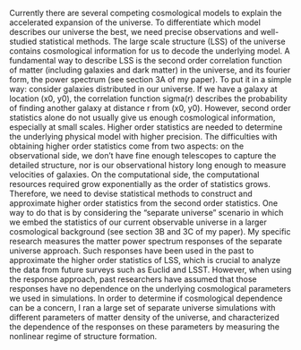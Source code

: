 Currently there are several competing cosmological models to explain the accelerated expansion of the universe. To differentiate which model describes our universe the best, we need precise observations and well-studied statistical methods. The large scale structure (LSS) of the universe contains cosmological information for us to decode the underlying model. A fundamental way to describe LSS is the second order correlation function of matter (including galaxies and dark matter) in the universe, and its fourier form, the power spectrum (see section 3A of my paper). To put it in a simple way: consider galaxies distributed in our universe. If we have a galaxy at location (x0, y0), the correlation function sigma(r) describes the probability of finding another galaxy at distance r from (x0, y0). However, second order statistics alone do not usually give us enough cosmological information, especially at small scales. Higher order statistics are needed to determine the underlying physical model with higher precision. The difficulties with obtaining higher order statistics come from two aspects: on the observational side, we don’t have fine enough telescopes to capture the detailed structure, nor is our observational history long enough to measure velocities of galaxies. On the computational side, the computational resources required grow exponentially as the order of statistics grows. Therefore, we need to devise statistical methods to construct and approximate higher order statistics from the second order statistics. One way to do that is by considering the “separate universe” scenario in which we embed the statistics of our current observable universe in a larger cosmological background (see section 3B and 3C of my paper). My specific research measures the matter power spectrum responses of the separate universe approach. Such responses have been used in the past to approximate the higher order statistics of LSS, which is crucial to analyze the data from future surveys such as Euclid and LSST. However, when using the response approach, past researchers have assumed that those responses have no dependence on the underlying cosmological parameters we used in simulations. In order to determine if cosmological dependence can be a concern, I ran a large set of separate universe simulations with different parameters of matter density of the universe, and characterized the dependence of the responses on these parameters by measuring the nonlinear regime of structure formation. 
